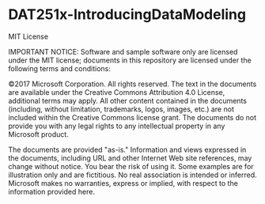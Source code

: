 # DAT251x-IntroducingDataModeling


MIT License

IMPORTANT NOTICE: Software and sample software only are licensed under the MIT license; documents in this repository are licensed under the following terms and conditions: 

©2017 Microsoft Corporation. All rights reserved. The text in the documents are available under the Creative Commons Attribution 4.0 License, additional terms may apply. All other content contained in the documents (including, without limitation, trademarks, logos, images, etc.) are not included within the Creative Commons license grant. The documents do not provide you with any legal rights to any intellectual property in any Microsoft product. 

The documents are provided "as-is." Information and views expressed in the documents, including URL and other Internet Web site references, may change without notice. You bear the risk of using it. Some examples are for illustration only and are fictitious. No real association is intended or inferred. Microsoft makes no warranties, express or implied, with respect to the information provided here.
